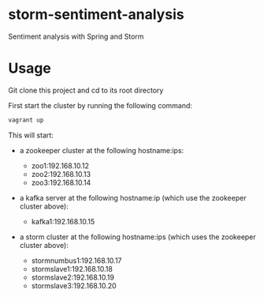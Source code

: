 # storm-sentiment-analysis

Sentiment analysis with Spring and Storm

# Usage

Git clone this project and cd to its root directory

First start the cluster by running the following command:
 
```bash
vagrant up
```

This will start:
 
* a zookeeper cluster at the following hostname:ips:

    * zoo1:192.168.10.12
    * zoo2:192.168.10.13
    * zoo3:192.168.10.14

* a kafka server at the following hostname:ip (which use the zookeeper cluster above):

    * kafka1:192.168.10.15
    
* a storm cluster at the following hostname:ips (which uses the zookeeper cluster above):

    * stormnumbus1:192.168.10.17
    * stormslave1:192.168.10.18
    * stormslave2:192.168.10.19
    * stormslave3:192.168.10.20
    




